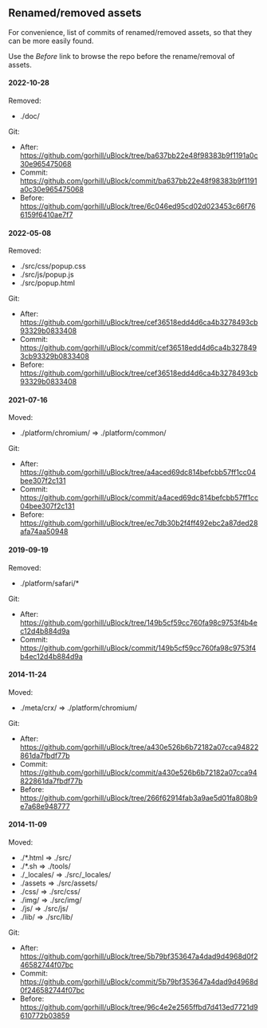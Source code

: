 ## Renamed/removed assets

For convenience, list of commits of renamed/removed assets, so that they can be
more easily found.

Use the _Before_ link to browse the repo before the rename/removal of assets.

#### 2022-10-28

Removed:

- ./doc/

Git:

-  After: https://github.com/gorhill/uBlock/tree/ba637bb22e48f98383b9f1191a0c30e965475068
- Commit: https://github.com/gorhill/uBlock/commit/ba637bb22e48f98383b9f1191a0c30e965475068
- Before: https://github.com/gorhill/uBlock/tree/6c046ed95cd02d023453c66f766159f6410ae7f7

#### 2022-05-08

Removed:

- ./src/css/popup.css
- ./src/js/popup.js
- ./src/popup.html

Git:

-  After: https://github.com/gorhill/uBlock/tree/cef36518edd4d6ca4b3278493cb93329b0833408
- Commit: https://github.com/gorhill/uBlock/commit/cef36518edd4d6ca4b3278493cb93329b0833408
- Before: https://github.com/gorhill/uBlock/tree/cef36518edd4d6ca4b3278493cb93329b0833408

#### 2021-07-16

Moved:

- ./platform/chromium/ => ./platform/common/

Git:

-  After: https://github.com/gorhill/uBlock/tree/a4aced69dc814befcbb57ff1cc04bee307f2c131
- Commit: https://github.com/gorhill/uBlock/commit/a4aced69dc814befcbb57ff1cc04bee307f2c131
- Before: https://github.com/gorhill/uBlock/tree/ec7db30b2f4ff492ebc2a87ded28afa74aa50948

#### 2019-09-19

Removed:

- ./platform/safari/*

Git:

-  After: https://github.com/gorhill/uBlock/tree/149b5cf59cc760fa98c9753f4b4ec12d4b884d9a
- Commit: https://github.com/gorhill/uBlock/commit/149b5cf59cc760fa98c9753f4b4ec12d4b884d9a


#### 2014-11-24

Moved:

- ./meta/crx/ => ./platform/chromium/

Git:

-  After: https://github.com/gorhill/uBlock/tree/a430e526b6b72182a07cca94822861da7fbdf77b
- Commit: https://github.com/gorhill/uBlock/commit/a430e526b6b72182a07cca94822861da7fbdf77b
- Before: https://github.com/gorhill/uBlock/tree/266f62914fab3a9ae5d01fa808b9e7a68e948777

#### 2014-11-09

Moved:

- ./*.html => ./src/
- ./*.sh => ./tools/
- ./_locales/ => ./src/_locales/
- ./assets => ./src/assets/
- ./css/ => ./src/css/
- ./img/ => ./src/img/
- ./js/ => ./src/js/
- ./lib/ => ./src/lib/

Git:

-  After: https://github.com/gorhill/uBlock/tree/5b79bf353647a4dad9d4968d0f246582744f07bc
- Commit: https://github.com/gorhill/uBlock/commit/5b79bf353647a4dad9d4968d0f246582744f07bc
- Before: https://github.com/gorhill/uBlock/tree/96c4e2e2565ffbd7d413ed7721d9610772b03859

